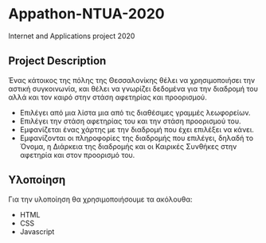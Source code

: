 # Appathon-NTUA-2020
Internet and Applications project 2020

## Project Description
Ένας κάτοικος της πόλης της Θεσσαλονίκης θέλει να χρησιμοποιήσει την αστική συγκοινωνία, και θέλει να γνωρίζει δεδομένα για την διαδρομή του αλλά και τον καιρό στην στάση αφετηρίας και προορισμού. 
-	Επιλέγει από μια λίστα μια από τις διαθέσιμες γραμμές λεωφορείων. 
-	Επιλέγει την στάση αφετηρίας του και την στάση προορισμού του.
-	Εμφανίζεται ένας χάρτης με την διαδρομή που έχει επιλέξει να κάνει.
-	Εμφανίζονται οι πληροφορίες της διαδρομής που επιλέγει, δηλαδή το Όνομα, η Διάρκεια της διαδρομής και οι Καιρικές Συνθήκες στην αφετηρία και στον προορισμό του.

## Υλοποίηση
 Για την υλοποίηση θα χρησιμοποιήσουμε τα ακόλουθα:
 - HTML
 - CSS  
 - Javascript
